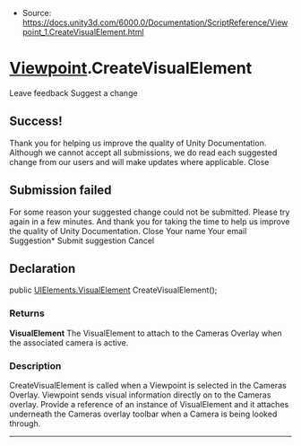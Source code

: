 * Source: https://docs.unity3d.com/6000.0/Documentation/ScriptReference/Viewpoint_1.CreateVisualElement.html

#  [Viewpoint<T0>](https://docs.unity3d.com/6000.0/Documentation/ScriptReference/Viewpoint_1.html).CreateVisualElement
Leave feedback
Suggest a change
## Success!
Thank you for helping us improve the quality of Unity Documentation. Although we cannot accept all submissions, we do read each suggested change from our users and will make updates where applicable.
Close
## Submission failed
For some reason your suggested change could not be submitted. Please <a>try again</a> in a few minutes. And thank you for taking the time to help us improve the quality of Unity Documentation.
Close
Your name Your email Suggestion* Submit suggestion
Cancel
## Declaration
public [UIElements.VisualElement](https://docs.unity3d.com/6000.0/Documentation/ScriptReference/UIElements.VisualElement.html) CreateVisualElement(); 
### Returns
**VisualElement** The VisualElement to attach to the Cameras Overlay when the associated camera is active. 
### Description
CreateVisualElement is called when a Viewpoint is selected in the Cameras Overlay.
Viewpoint sends visual information directly on to the Cameras overlay. Provide a reference of an instance of VisualElement and it attaches underneath the Cameras overlay toolbar when a Camera is being looked through.
* * *
